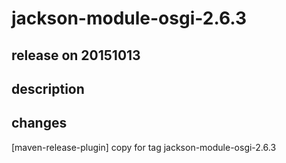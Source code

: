 # jackson-module-osgi-2.6.3

## release on 20151013

## description

## changes

[maven-release-plugin] copy for tag jackson-module-osgi-2.6.3


